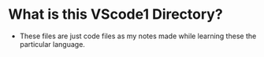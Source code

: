 # What is this VScode1 Directory?
- These files are just code files as my notes made while learning these the particular language.
